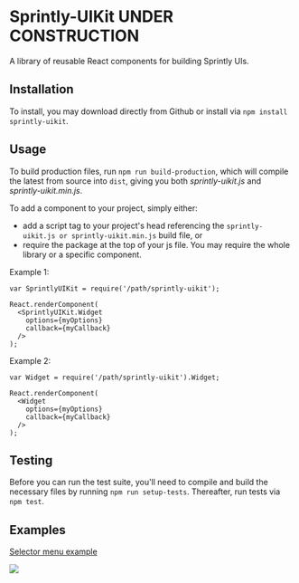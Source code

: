 # Sprintly-UIKit  **UNDER CONSTRUCTION**

A library of reusable React components for building Sprintly UIs.


## Installation

To install, you may download directly from Github or install via ```npm install sprintly-uikit```.


## Usage

To build production files, run ```npm run build-production```, which will compile the latest from source into ```dist```, giving you both _sprintly-uikit.js_ and _sprintly-uikit.min.js_.

To add a component to your project, simply either:
* add a script tag to your project's head referencing the ```sprintly-uikit.js or sprintly-uikit.min.js``` build file, or
* require the package at the top of your js file. You may require the whole library or a specific component.


Example 1:
```
var SprintlyUIKit = require('/path/sprintly-uikit');

React.renderComponent(
  <SprintlyUIKit.Widget
    options={myOptions}
    callback={myCallback}
  />
);
```


Example 2:
```
var Widget = require('/path/sprintly-uikit').Widget;

React.renderComponent(
  <Widget
    options={myOptions}
    callback={myCallback}
  />
);
```


## Testing

Before you can run the test suite, you'll need to compile and build the necessary files by running ```npm run setup-tests```. Thereafter, run tests via ```npm test```.


## Examples

[Selector menu example][1]

![](http://g.recordit.co/iVmXZP8gLh.gif)

[1]: http://sprintly.github.com/sprintly-uikit/examples/menus.html
